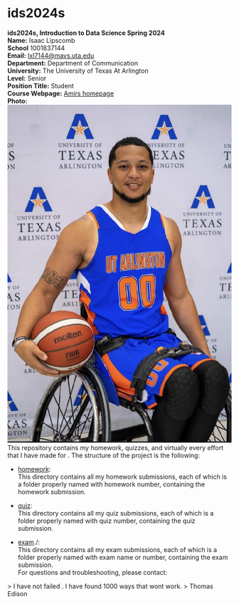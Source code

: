 # ids2024s

**ids2024s, Introduction to Data Science Spring 2024**  
**Name:** Isaac Lipscomb  
**School** 1001837144  
**Email:** Ixl7144@mavs.uta.edu  
**Department:** Department of Communication  
**University:** The University of Texas At Arlington  
**Level:** Senior  
**Position Title:** Student  
**Course Webpage:** [Amirs homepage](www.cdslab.org)  
**Photo:** ![A photo of Isaac](IMG_3780.jpeg)  
 This repository contains my homework, quizzes, and virtually every effort that I have made for <course name>. The structure of the project is the following:  
+ [homework](./hw):  
This directory contains all my homework submissions, each of which is a folder properly named with homework number, containing the homework submission.  

+ [quiz](./quiz):  
This directory contains all my quiz submissions, each of which is a folder properly named with quiz number, containing the quiz submission.  

+ [exam](exam)./:  
This directory contains all my exam submissions, each of which is a folder properly named with exam name or number, containing the exam submission.  
For questions and troubleshooting, please contact:  
<Isaac Lipscomb>  
<ixl7144@mavs.uta.edu>  
<any other contact or signature information that you would like to add>  
> I have not failed . I have found 1000 ways that wont work.  
> Thomas Edison  

